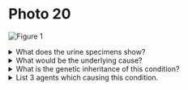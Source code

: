 # Photo 20

![Figure 1](/pediatrics/photo/20a.png)

<details>
<summary>What does the urine specimens show?</summary>
Haemoglobinuria
</details>

<details>
<summary>What would be the underlying cause?</summary>
G6PD deficiency
</details>

<details>
<summary>What is the genetic inheritance of this condition?</summary>
X-linked recessive
</details>

<details>
<summary>List 3 agents which causing this condition.</summary>

1. Antimalarial drugs: `Primaquine`, `Chloroquine`
1. Antibacterials: `Quinolones`, `Sulphonamides`
1. Analgesics: `NSAIDs`, `Salicylates`
1. Chemicals: `Naphthalene mothballs`
1. Miscellaneous: `Fava beans`

</details>
